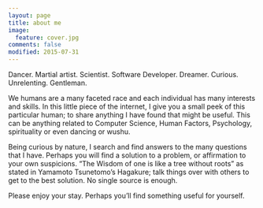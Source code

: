 ```yaml
---
layout: page
title: about me
image:
  feature: cover.jpg
comments: false
modified: 2015-07-31
---
```


Dancer. Martial artist. Scientist. Software Developer. Dreamer. Curious. Unrelenting. Gentleman.

We humans are a many faceted race and each individual has many interests and skills. In this little piece of the internet, I give you a small peek of this particular human; to share anything I have found that might be useful. This can be anything related to Computer Science, Human Factors, Psychology, spirituality or even dancing or wushu.

Being curious by nature, I search and find answers to the many questions that I have. Perhaps you will find a solution to a problem, or affirmation to your own suspicions. “The Wisdom of one is like a tree without roots” as stated in Yamamoto Tsunetomo’s Hagakure; talk things over with others to get to the best solution. No single source is enough.

Please enjoy your stay. Perhaps you’ll find something useful for yourself.
